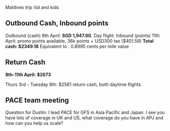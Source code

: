 Maldives trip Val and kids

## Outbound Cash, Inbound points
Outbound (cash) 8th April: **SGD 1,947.60**. Day flight.
Inbound (points) 11th April: promo points available, 36k points + USD300 tax ($401.58)
**Total cash: $2349.18**
Equivalent to : 0.8995 cents per mile value
## Return Cash
**8th-11th April: $2673**



Thurs 3rd - Tuesday 8th: $2561 return cash, both daytime flights.


## PACE team meeting

Question for Dustin:
I lead PACE for GFS in Asia Pacific and Japan. 
I see you have lots of coverage in UK and US, what coverage do you have in APJ and how can you help us scale?



